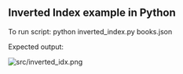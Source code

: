 
## Inverted Index example in Python

To run script:
python inverted_index.py books.json

Expected output:

 ![src/inverted_idx.png](src/inverted_idx.png)
